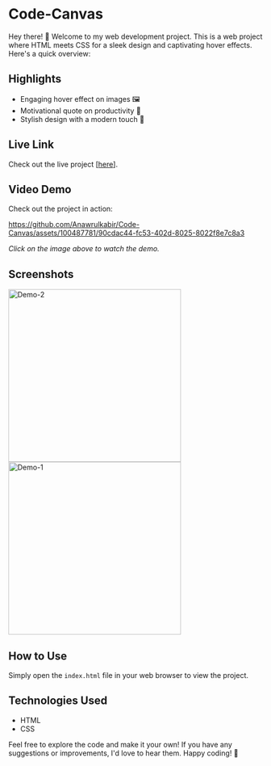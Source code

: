 # Code-Canvas

Hey there! 👋 Welcome to my web development project. This is a web project where HTML meets CSS for a sleek design and captivating hover effects. Here's a quick overview:

## Highlights

- Engaging hover effect on images 🖼️
- Motivational quote on productivity 💬
- Stylish design with a modern touch 🎨

## Live Link

Check out the live project [[here](https://anawrulkabir.github.io/Code-Canvas/#)].


## Video Demo

Check out the project in action:

https://github.com/Anawrulkabir/Code-Canvas/assets/100487781/90cdac44-fc53-402d-8025-8022f8e7c8a3

*Click on the image above to watch the demo.*


## Screenshots

<img width="342" alt="Demo-2" src="https://github.com/Anawrulkabir/Code-Canvas/assets/100487781/8e2ba907-e1cc-441e-8cf1-a4ef41edbea4">

<img width="342" alt="Demo-1" src="https://github.com/Anawrulkabir/Code-Canvas/assets/100487781/0dab8f6d-605a-411c-aaa2-3d10464d8bf0">


## How to Use

Simply open the `index.html` file in your web browser to view the project.

## Technologies Used

- HTML
- CSS

Feel free to explore the code and make it your own! If you have any suggestions or improvements, I'd love to hear them. Happy coding! 🚀
